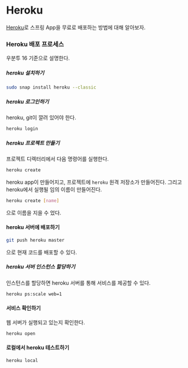 # Heroku

[Heroku](https://devcenter.heroku.com/)로 스프링 App을 무료로 배포하는 방법에 대해 알아보자.

### Heroku 배포 프로세스

우분투 16 기준으로 설명한다.

##### heroku 설치하기

```sh
sudo snap install heroku --classic
```

##### heroku 로그인하기

heroku, git이 깔려 있어야 한다.

```sh
heroku login
```

##### heroku 프로젝트 만들기

프로젝트 디렉터리에서 다음 명령어를 실행한다.

```sh
heroku create
```

heroku app이 만들어지고, 프로젝트에 `heroku` 원격 저장소가 만들어진다.
그리고 heroku에서 실행될 임의 이름이 만들어진다.

```sh
heroku create [name]
```
으로 이름을 지을 수 었다.

#### heroku 서버에 배포하기

```sh
git push heroku master
```

으로 현재 코드를 배포할 수 있다.

##### heroku 서버 인스턴스 할당하기

인스턴스를 할당하면 heroku 서버를 통해 서비스를 제공할 수 있다.

```sh
heroku ps:scale web=1
```

#### 서비스 확인하기

웹 서버가 실행되고 있는지 확인한다.

```sh
heroku open
```

#### 로컬에서 heroku 테스트하기

```sh
heroku local
```

